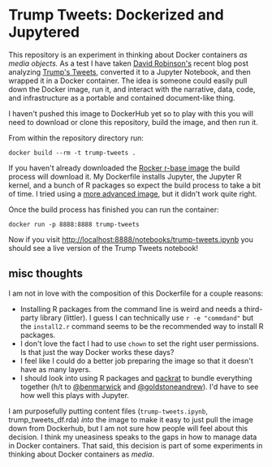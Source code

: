 # Trump Tweets: Dockerized and Jupytered


This repository is an experiment in thinking about Docker containers *as media objects.* As a test I have taken [David Robinson's](https://twitter.com/drob) recent blog post analyzing [Trump's Tweets](http://varianceexplained.org/r/trump-tweets/), converted it to a Jupyter Notebook, and then wrapped it in a Docker container. The idea is someone could easily pull down the Docker image, run it, and interact with the narrative, data, code, and infrastructure as a portable and contained document-like thing.

I haven't pushed this image to DockerHub yet so to play with this you will need to download or clone this repository, build the image, and then run it.

From within the repository directory run:
```
docker build --rm -t trump-tweets .
```
If you haven't already downloaded the [Rocker r-base image](https://github.com/rocker-org/rocker/blob/master/r-base/Dockerfile) the build process will download it. My Dockerfile installs Jupyter, the Jupyter R kernel, and a bunch of R packages so expect the build process to take a bit of time. I tried using a [more advanced image](https://hub.docker.com/r/rocker/hadleyverse/), but it didn't work quite right.

Once the build process has finished you can run the container:
```
docker run -p 8888:8888 trump-tweets
```
Now if you visit [http://localhost:8888/notebooks/trump-tweets.ipynb](http://localhost:8888/notebooks/trump-tweets.ipynb) you should see a live version of the Trump Tweets notebook!


## misc thoughts

I am not in love with the composition of this Dockerfile for a couple reasons:
- Installing R packages from the command line is weird and needs a third-party library (littler). I guess I can technically use `r -e "commdand"` but the `install2.r` command seems to be the recommended way to install R packages.
- I don't love the fact I had to use `chown` to set the right user permissions. Is that just the way Docker works these days?
- I feel like I could do a better job preparing the image so that it doesn't have as many layers.
- I should look into using R packages and  [packrat](https://rstudio.github.io/packrat/) to bundle everything together (h/t to [@benmarwick](https://twitter.com/benmarwick) and [@goldstoneandrew](https://twitter.com/goldstoneandrew)). I'd have to see how well this plays with Jupyter.

I am purposefully putting content files (`trump-tweets.ipynb`, trump_tweets_df.rda) *into* the image to make it easy to just pull the image down from Dockerhub, but I am not sure how people will feel about this decision. I think my uneasiness speaks to the gaps in how to manage data in Docker containers. That said, this decision is part of some experiments in thinking about Docker containers as *media*.

